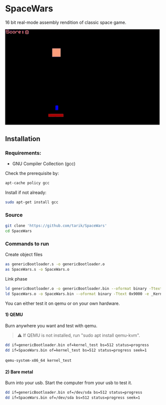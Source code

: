 # SpaceWars
16 bit real-mode assembly rendition of classic space game.

<img src=docs/demo.gif width=500px>

## Installation
### Requirements:
  - GNU Compiler Collection (gcc) 

Check the prerequisite by:
```bash
apt-cache policy gcc
```
Install if not already:
```bash
sudo apt-get install gcc
```
### Source
```bash
git clone 'https://github.com/tarik/SpaceWars'
cd SpaceWars
```

### Commands to run
Create object files
```bash
as genericBootloader.s -o genericBootloader.o
as SpaceWars.s -o SpaceWars.o
```

Link phase
```bash
ld genericBootloader.o -o genericBootloader.bin --oformat binary -Ttext 0x7c00 -e _start
ld SpaceWars.o -o SpaceWars.bin --oformat binary -Ttext 0x9000 -e _KernelStart
```

You can either test it on qemu or on your own hardware.
#### 1) QEMU
Burn anywhere you want and test with qemu.
> ⚠️ If QEMU is not installed, run "sudo apt install qemu-kvm".

```bash
dd if=genericBootloader.bin of=kernel_test bs=512 status=progress
dd if=SpaceWars.bin of=kernel_test bs=512 status=progress seek=1

qemu-system-x86_64 kernel_test
```

#### 2) Bare metal
Burn into your usb. Start the computer from your usb to test it.
```bash
dd if=genericBootloader.bin of=/dev/sda bs=512 status=progress
dd if=SpaceWars.bin of=/dev/sda bs=512 status=progress seek=1
```

